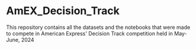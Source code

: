 # AmEX_Decision_Track
This repository contains all the datasets and the notebooks that were made to compete in American Express' Decision Track competition held in May-June, 2024
